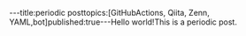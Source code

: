 ---title:periodic posttopics:[GitHubActions, Qiita, Zenn, YAML,bot]published:true---Hello world!This is a periodic post.